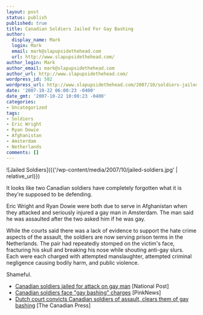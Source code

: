 ```yaml
---
layout: post
status: publish
published: true
title: Canadian Soldiers Jailed For Gay Bashing
author:
  display_name: Mark
  login: Mark
  email: mark@slapupsidethehead.com
  url: http://www.slapupsidethehead.com/
author_login: Mark
author_email: mark@slapupsidethehead.com
author_url: http://www.slapupsidethehead.com/
wordpress_id: 582
wordpress_url: http://www.slapupsidethehead.com/2007/10/soldiers-jailed/
date: '2007-10-22 06:00:23 -0400'
date_gmt: '2007-10-22 10:00:23 -0400'
categories:
- Uncategorized
tags:
- Soldiers
- Eric Wright
- Ryan Dowie
- Afghanistan
- Amsterdam
- Netherlands
comments: []
---
```

![Jailed Soldiers]({{'/wp-content/media/2007/10/jailed-soldiers.jpg' | relative_url}})

It looks like two Canadian soldiers have completely forgotten what it is they're supposed to be defending.

Eric Wright and Ryan Dowie were both due to serve in Afghanistan when they attacked and seriously injured a gay man in Amsterdam. The man said he was assaulted after the two asked him if he was gay.

While the courts said there was a lack of evidence to support the hate crime aspects of the assault, the soldiers are now serving prison terms in the Netherlands. The pair had repeatedly stomped on the victim's face, fracturing his skull and breaking his nose while shouting anti-gay slurs. Each were each charged with attempted manslaughter, attempted criminal negligence causing bodily harm, and public violence.

Shameful.

- [Canadian soldiers jailed for attack on gay man](http://www.canada.com/nationalpost/news/story.html?id=abeb2705-8f53-4fa5-8c56-ecba861f09ef&k=21352) [National Post]
- [Canadian soldiers face "gay bashing" charges](http://www.pinknews.co.uk/news/articles/2005-5705.html) [PinkNews]
- [Dutch court convicts Canadian soldiers of assault, clears them of gay bashing](http://canadianpress.google.com/article/ALeqM5iQr57gP1AjvqJ77Dkn-VnFKnIrKg) [The Canadian Press]
